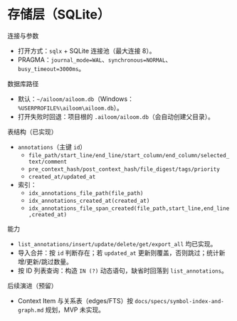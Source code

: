 # 存储层（SQLite）

连接与参数
- 打开方式：`sqlx` + SQLite 连接池（最大连接 8）。
- PRAGMA：`journal_mode=WAL`、`synchronous=NORMAL`、`busy_timeout=3000ms`。

数据库路径
- 默认：`~/ailoom/ailoom.db`（Windows：`%USERPROFILE%\ailoom\ailoom.db`）。
- 打开失败时回退：项目根的 `.ailoom/ailoom.db`（会自动创建父目录）。

表结构（已实现）
- `annotations`（主键 `id`）
  - `file_path/start_line/end_line/start_column/end_column/selected_text/comment`
  - `pre_context_hash/post_context_hash/file_digest/tags/priority`
  - `created_at/updated_at`
- 索引：
  - `idx_annotations_file_path(file_path)`
  - `idx_annotations_created_at(created_at)`
  - `idx_annotations_file_span_created(file_path,start_line,end_line,created_at)`

能力
- `list_annotations/insert/update/delete/get/export_all` 均已实现。
- 导入合并：按 `id` 判断存在；若 `updated_at` 更新则覆盖，否则跳过；统计新增/更新/跳过数量。
- 按 ID 列表查询：构造 `IN (?)` 动态语句，缺省时回落到 `list_annotations`。

后续演进（预留）
- Context Item 与关系表（edges/FTS）按 `docs/specs/symbol-index-and-graph.md` 规划，MVP 未实现。

